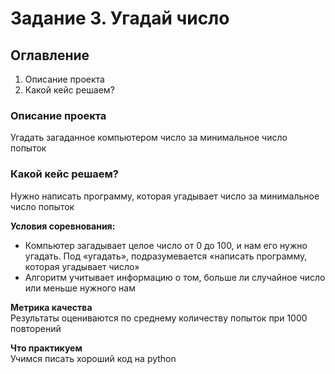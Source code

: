 # Задание 3. Угадай число

## Оглавление  
1. Описание проекта
2. Какой кейс решаем?

### Описание проекта    
Угадать загаданное компьютером число за минимальное число попыток

### Какой кейс решаем?    
Нужно написать программу, которая угадывает число за минимальное число попыток

**Условия соревнования:**  
- Компьютер загадывает целое число от 0 до 100, и нам его нужно угадать. Под «угадать», подразумевается «написать программу, которая угадывает число»
- Алгоритм учитывает информацию о том, больше ли случайное число или меньше нужного нам

**Метрика качества**     
Результаты оцениваются по среднему количеству попыток при 1000 повторений

**Что практикуем**     
Учимся писать хороший код на python
